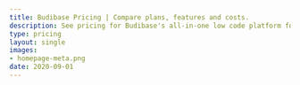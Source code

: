 ```yaml
---
title: Budibase Pricing | Compare plans, features and costs.
description: See pricing for Budibase's all-in-one low code platform for building internal tools and automating business processes.
type: pricing
layout: single
images:
- homepage-meta.png
date: 2020-09-01
---
```

